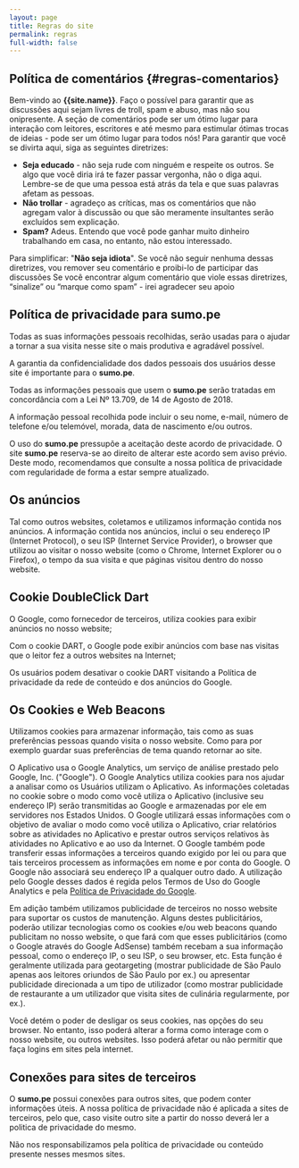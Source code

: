 ```yaml
---
layout: page
title: Regras do site
permalink: regras
full-width: false
---
```


## Política de comentários {#regras-comentarios}

Bem-vindo ao **{{site.name}}**. Faço o possível para garantir que as discussões aqui sejam livres de troll, spam e abuso, mas não sou onipresente. A seção de comentários pode ser um ótimo lugar para interação com leitores, escritores e até mesmo para estimular ótimas trocas de ideias - pode ser um ótimo lugar para todos nós! Para garantir que você se divirta aqui, siga as seguintes diretrizes:

- **Seja educado** - não seja rude com ninguém e respeite os outros. Se algo que você diria irá te fazer passar vergonha, não o diga aqui. Lembre-se de que uma pessoa está atrás da tela e que suas palavras afetam as pessoas.
- **Não trollar** - agradeço as críticas, mas os comentários que não agregam valor à discussão ou que são meramente insultantes serão excluídos sem explicação.
- **Spam?** Adeus. Entendo que você pode ganhar muito dinheiro trabalhando em casa, no entanto, não estou interessado.


Para simplificar: "**Não seja idiota**". Se você não seguir nenhuma dessas diretrizes, vou remover seu comentário e proibi-lo de participar das discussões
Se você encontrar algum comentário que viole essas diretrizes, “sinalize” ou “marque como spam” - irei agradecer seu apoio

## Política de privacidade para **sumo.pe**
Todas as suas informações pessoais recolhidas, serão usadas para o ajudar a tornar a sua visita nesse site o mais produtiva e agradável possível.

A garantia da confidencialidade dos dados pessoais dos usuários desse site é importante para o **sumo.pe**.

Todas as informações pessoais que usem o **sumo.pe** serão tratadas em concordância com a Lei Nº 13.709, de 14 de Agosto de 2018.

A informação pessoal recolhida pode incluir o seu nome, e-mail, número de telefone e/ou telemóvel, morada, data de nascimento e/ou outros.

O uso do **sumo.pe** pressupõe a aceitação deste acordo de privacidade. O site **sumo.pe** reserva-se ao direito de alterar este acordo sem aviso prévio. Deste modo, recomendamos que consulte a nossa política de privacidade com regularidade de forma a estar sempre atualizado.

## Os anúncios
Tal como outros websites, coletamos e utilizamos informação contida nos anúncios. A informação contida nos anúncios, inclui o seu endereço IP (Internet Protocol), o seu ISP (Internet Service Provider), o browser que utilizou ao visitar o nosso website (como o Chrome, Internet Explorer ou o Firefox), o tempo da sua visita e que páginas visitou dentro do nosso website.

## Cookie DoubleClick Dart
O Google, como fornecedor de terceiros, utiliza cookies para exibir anúncios no nosso website;

Com o cookie DART, o Google pode exibir anúncios com base nas visitas que o leitor fez a outros websites na Internet;

Os usuários podem desativar o cookie DART visitando a Política de privacidade da rede de conteúdo e dos anúncios do Google.

## Os Cookies e Web Beacons
Utilizamos cookies para armazenar informação, tais como as suas preferências pessoas quando visita o nosso website. Como para por exemplo guardar suas preferências de tema quando retornar ao site.

O Aplicativo usa o Google Analytics, um serviço de análise prestado pelo Google, Inc. ("Google"). O Google Analytics utiliza cookies para nos ajudar a analisar como os Usuários utilizam o Aplicativo. As informações coletadas no cookie sobre o modo como você utiliza o Aplicativo (inclusive seu endereço IP) serão transmitidas ao Google e armazenadas por ele em servidores nos Estados Unidos. O Google utilizará essas informações com o objetivo de avaliar o modo como você utiliza o Aplicativo, criar relatórios sobre as atividades no Aplicativo e prestar outros serviços relativos às atividades no Aplicativo e ao uso da Internet. O Google também pode transferir essas informações a terceiros quando exigido por lei ou para que tais terceiros processem as informações em nome e por conta do Google. O Google não associará seu endereço IP a qualquer outro dado. A utilização pelo Google desses dados é regida pelos Termos de Uso do Google Analytics e pela [Política de Privacidade do Google](https://policies.google.com/technologies/partner-sites).

Em adição também utilizamos publicidade de terceiros no nosso website para suportar os custos de manutenção. Alguns destes publicitários, poderão utilizar tecnologias como os cookies e/ou web beacons quando publicitam no nosso website, o que fará com que esses publicitários (como o Google através do Google AdSense) também recebam a sua informação pessoal, como o endereço IP, o seu ISP, o seu browser, etc. Esta função é geralmente utilizada para geotargeting (mostrar publicidade de São Paulo apenas aos leitores oriundos de São Paulo por ex.) ou apresentar publicidade direcionada a um tipo de utilizador (como mostrar publicidade de restaurante a um utilizador que visita sites de culinária regularmente, por ex.).

Você detém o poder de desligar os seus cookies, nas opções do seu browser. No entanto, isso poderá alterar a forma como interage com o nosso website, ou outros websites. Isso poderá afetar ou não permitir que faça logins em sites pela internet.

## Conexões para sites de terceiros
O **sumo.pe** possui conexões para outros sites, que podem conter informações úteis. A nossa política de privacidade não é aplicada a sites de terceiros, pelo que, caso visite outro site a partir do nosso deverá ler a politica de privacidade do mesmo.

Não nos responsabilizamos pela política de privacidade ou conteúdo presente nesses mesmos sites.